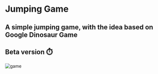 # Jumping Game 
## A simple jumping game, with the idea based on Google Dinosaur Game 
## Beta version ⏱️
![game](https://user-images.githubusercontent.com/94203956/150635206-4767445a-1f93-46be-8d50-3d83daac3071.PNG)
